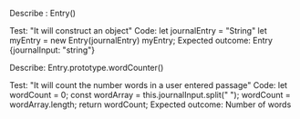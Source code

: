 Describe : Entry()

Test: "It will construct an object"
Code:
let journalEntry = "String"
let myEntry = new Entry(journalEntry)
myEntry;
Expected outcome: Entry {journalInput: "string"}

Describe: Entry.prototype.wordCounter()

Test: "It will count the number words in a user entered passage"
Code:
let wordCount = 0;
const wordArray = this.journalInput.split(" ");
wordCount = wordArray.length;
return wordCount;
Expected outcome: Number of words
